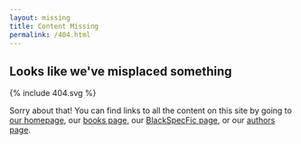 ```yaml
---
layout: missing
title: Content Missing
permalink: /404.html
---
```


## Looks like we've misplaced something

{% include 404.svg %}

Sorry about that! You can find links to all the content on this site by going to [our homepage](https://firesidefiction.com), our [books page](https://firesidefiction.com/books/), our [BlackSpecFic page](https://firesidefiction.com/blackspecfic), or our [authors page](https://firesidefiction.com/authors).
